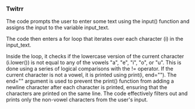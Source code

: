 ### Twitrr
The code prompts the user to enter some text using the input() function and assigns the input to the variable input_text.

The code then enters a for loop that iterates over each character (i) in the input_text.

Inside the loop, it checks if the lowercase version of the current character (i.lower()) is not equal to any of the vowels "a", "e", "i", "o", or "u". This is done using a series of logical comparisons with the != operator.
If the current character is not a vowel, it is printed using print(i, end=""). The end="" argument is used to prevent the print() function from adding a newline character after each character is printed, ensuring that the characters are printed on the same line.
The code effectively filters out and prints only the non-vowel characters from the user's input.